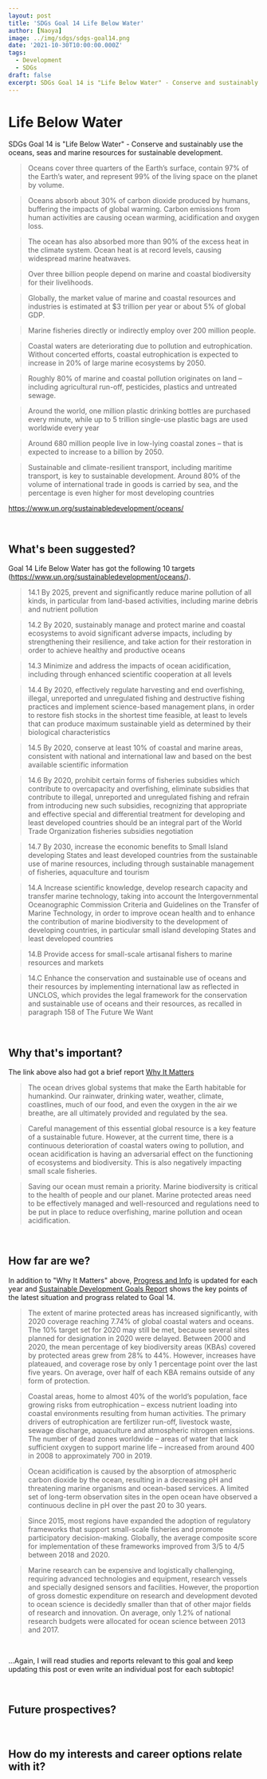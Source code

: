 ```yaml
---
layout: post
title: 'SDGs Goal 14 Life Below Water'
author: [Naoya]
image: ../img/sdgs/sdgs-goal14.png
date: '2021-10-30T10:00:00.000Z'
tags:
  - Development
  - SDGs
draft: false
excerpt: SDGs Goal 14 is "Life Below Water" - Conserve and sustainably use the oceans, seas and marine resources for sustainable development
---
```


# Life Below Water

SDGs Goal 14 is "Life Below Water" - Conserve and sustainably use the oceans, seas and marine resources for sustainable development.

> Oceans cover three quarters of the Earth’s surface, contain 97% of the Earth’s water, and represent 99% of the living space on the planet by volume.

> Oceans absorb about 30% of carbon dioxide produced by humans, buffering the impacts of global warming. Carbon emissions from human activities are causing ocean warming, acidification and oxygen loss.

> The ocean has also absorbed more than 90% of the excess heat in the climate system. Ocean heat is at record levels, causing widespread marine heatwaves.

> Over three billion people depend on marine and coastal biodiversity for their livelihoods.

> Globally, the market value of marine and coastal resources and industries is estimated at $3 trillion per year or about 5% of global GDP.

> Marine fisheries directly or indirectly employ over 200 million people.

> Coastal waters are deteriorating due to pollution and eutrophication. Without concerted efforts, coastal eutrophication is expected to increase in 20% of large marine ecosystems by 2050.

> Roughly 80% of marine and coastal pollution originates on land – including agricultural run-off, pesticides, plastics and untreated sewage.

> Around the world, one million plastic drinking bottles are purchased every minute, while up to 5 trillion single-use plastic bags are used worldwide every year

> Around 680 million people live in low-lying coastal zones – that is expected to increase to a billion by 2050.

> Sustainable and climate-resilient transport, including maritime transport, is key to sustainable development. Around 80% of the volume of international trade in goods is carried by sea, and the percentage is even higher for most developing countries

https://www.un.org/sustainabledevelopment/oceans/

<br>

## What's been suggested?

Goal 14 Life Below Water has got the following 10 targets (https://www.un.org/sustainabledevelopment/oceans/).

> 14.1 By 2025, prevent and significantly reduce marine pollution of all kinds, in particular from land-based activities, including marine debris and nutrient pollution

> 14.2 By 2020, sustainably manage and protect marine and coastal ecosystems to avoid significant adverse impacts, including by strengthening their resilience, and take action for their restoration in order to achieve healthy and productive oceans

> 14.3 Minimize and address the impacts of ocean acidification, including through enhanced scientific cooperation at all levels

> 14.4 By 2020, effectively regulate harvesting and end overfishing, illegal, unreported and unregulated fishing and destructive fishing practices and implement science-based management plans, in order to restore fish stocks in the shortest time feasible, at least to levels that can produce maximum sustainable yield as determined by their biological characteristics

> 14.5 By 2020, conserve at least 10% of coastal and marine areas, consistent with national and international law and based on the best available scientific information

> 14.6 By 2020, prohibit certain forms of fisheries subsidies which contribute to overcapacity and overfishing, eliminate subsidies that contribute to illegal, unreported and unregulated fishing and refrain from introducing new such subsidies, recognizing that appropriate and effective special and differential treatment for developing and least developed countries should be an integral part of the World Trade Organization fisheries subsidies negotiation

> 14.7 By 2030, increase the economic benefits to Small Island developing States and least developed countries from the sustainable use of marine resources, including through sustainable management of fisheries, aquaculture and tourism

> 14.A Increase scientific knowledge, develop research capacity and transfer marine technology, taking into account the Intergovernmental Oceanographic Commission Criteria and Guidelines on the Transfer of Marine Technology, in order to improve ocean health and to enhance the contribution of marine biodiversity to the development of developing countries, in particular small island developing States and least developed countries

> 14.B Provide access for small-scale artisanal fishers to marine resources and markets

> 14.C Enhance the conservation and sustainable use of oceans and their resources by implementing international law as reflected in UNCLOS, which provides the legal framework for the conservation and sustainable use of oceans and their resources, as recalled in paragraph 158 of The Future We Want

<br>

## Why that's important?

The link above also had got a brief report [Why It Matters](https://www.un.org/sustainabledevelopment/wp-content/uploads/2019/07/14_Why-It-Matters-2020.pdf)

> The ocean drives global systems that make the Earth habitable for humankind. Our rainwater, drinking water, weather, climate, coastlines, much of our food, and even the oxygen in the air we breathe, are all ultimately provided and regulated by the sea.

> Careful management of this essential global resource is a key feature of a sustainable future. However, at the current time, there is a continuous deterioration of coastal waters owing to pollution, and ocean acidification is having an adversarial effect on the functioning of ecosystems and biodiversity. This is also negatively impacting small scale fisheries.

> Saving our ocean must remain a priority. Marine biodiversity is critical to the health of people and our planet. Marine protected areas need to be effectively managed and well-resourced and regulations need to be put in place to reduce overfishing, marine pollution and ocean acidification.

<br>

## How far are we?

In addition to "Why It Matters" above, [Progress and Info](https://sdgs.un.org/goals/goal14) is updated for each year and [Sustainable Development Goals Report](https://unstats.un.org/sdgs/report/2021/goal-14/) shows the key points of the latest situation and prograss related to Goal 14.

> The extent of marine protected areas has increased significantly, with 2020 coverage reaching 7.74% of global coastal waters and oceans. The 10% target set for 2020 may still be met, because several sites planned for designation in 2020 were delayed. Between 2000 and 2020, the mean percentage of key biodiversity areas (KBAs) covered by protected areas grew from 28% to 44%. However, increases have plateaued, and coverage rose by only 1 percentage point over the last five years. On average, over half of each KBA remains outside of any form of protection.

> Coastal areas, home to almost 40% of the world’s population, face growing risks from eutrophication – excess nutrient loading into coastal environments resulting from human activities. The primary drivers of eutrophication are fertilizer run-off, livestock waste, sewage discharge, aquaculture and atmospheric nitrogen emissions. The number of dead zones worldwide – areas of water that lack sufficient oxygen to support marine life – increased from around 400 in 2008 to approximately 700 in 2019.

> Ocean acidification is caused by the absorption of atmospheric carbon dioxide by the ocean, resulting in a decreasing pH and threatening marine organisms and ocean-based services. A limited set of long-term observation sites in the open ocean have observed a continuous decline in pH over the past 20 to 30 years.

> Since 2015, most regions have expanded the adoption of regulatory frameworks that support small-scale fisheries and promote participatory decision-making. Globally, the average composite score for implementation of these frameworks improved from 3/5 to 4/5 between 2018 and 2020.

> Marine research can be expensive and logistically challenging, requiring advanced technologies and equipment, research vessels and specially designed sensors and facilities. However, the proportion of gross domestic expenditure on research and development devoted to ocean science is decidedly smaller than that of other major fields of research and innovation. On average, only 1.2% of national research budgets were allocated for ocean science between 2013 and 2017.

<br>

...Again, I will read studies and reports relevant to this goal and keep updating this post or even write an individual post for each subtopic!

<br>

## Future prospectives?

<br>

## How do my interests and career options relate with it?

<br>
